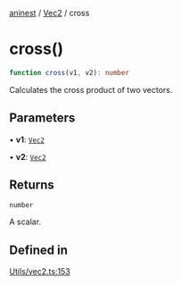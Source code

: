 [aninest](../../index.md) / [Vec2](../index.md) / cross

# cross()

```ts
function cross(v1, v2): number
```

Calculates the cross product of two vectors.

## Parameters

• **v1**: [`Vec2`](../type-aliases/Vec2.md)

• **v2**: [`Vec2`](../type-aliases/Vec2.md)

## Returns

`number`

A scalar.

## Defined in

[Utils/vec2.ts:153](https://github.com/zphrs/aninest/tree//core/src/Utils/vec2.ts#L153)
